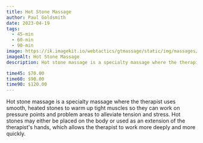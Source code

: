 ```yaml
---
title: Hot Stone Massage
author: Paul Goldsmith
date: 2023-04-19
tags:
  - 45-min
  - 60-min
  - 90-min
image: https://ik.imagekit.io/webtactics/gtmassage/static/img/massages/Hot-Stone-Massage.jpg
imageAlt: Hot Stone Massage
description: Hot stone massage is a specialty massage where the therapist uses smooth, heated stones to warm up tight muscles so they can work on pressure points and problem areas to alleviate tension and stress.

time45: $70.00
time60: $90.00
time90: $120.00
---
```


Hot stone massage is a specialty massage where the therapist uses smooth, heated stones to warm up tight muscles so they can work on pressure points and problem areas to alleviate tension and stress. Hot stones may either be placed on the body or used as an extension of the therapist's hands, which allows the therapist to work more deeply and more quickly.